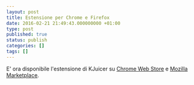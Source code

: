 ```yaml
---
layout: post
title: Estensione per Chrome e Firefox
date: 2016-02-21 21:49:43.000000000 +01:00
type: post
published: true
status: publish
categories: []
tags: []
---
```

E' ora disponibile l'estensione di KJuicer su [Chrome Web Store](https://chrome.google.com/webstore/detail/kjuicer/kgjcgankonbfhdgpfdbggfifpcabocno) e [Mozilla Marketplace](https://addons.mozilla.org/en-US/firefox/addon/kjuicer/).
